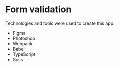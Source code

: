 # Form validation

Technologies and tools were used to create this app:

- Figma
- Photoshop
- Webpack
- Babel
- TypeScript
- Scss
